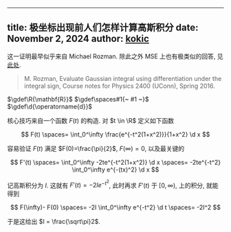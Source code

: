 
---
title: 极坐标出现前人们怎样计算高斯积分
date: November 2, 2024
author: [kokic](/kokic.md)
---

这一证明最早似乎来自 Michael Rozman. 除此之外 MSE 上也有极类似的回答, 见 [此处](https://math.stackexchange.com/questions/390850/integrating-int-infty-0-e-x2-dx-using-feynmans-parametrization-trick). 

> M. Rozman, Evaluate Gaussian integral using differentiation under the integral sign, Course notes for Physics 2400 (UConn), Spring 2016. 

$\gdef\R{\mathbf{R}}$
$\gdef\spaces#1{~ #1 ~}$
$\gdef\d{\operatorname{d}}$

核心技巧来自一个函数 $F(t)$ 的构造. 对 $t \in \R$ 定义如下函数

$$
F(t) \spaces= \int_0^\infty \frac{e^{-t^2(1+x^2)}}{1+x^2} \d x
$$

容易验证 $F(t)$ 满足 $F(0)=\frac{\pi}{2}$, $F(\infty) = 0$, 以及最关键的

$$
F'(t) 
\spaces= \int_0^\infty -2te^{-t^2(1+x^2)} \d x 
\spaces= -2te^{-t^2} \int_0^\infty e^{-(tx)^2} \d x
$$

记高斯积分为 $I$. 这就有 $F'(t) = -2Ie^{-t^2}$, 此时再求 $F'(t)$ 于 $[0, \infty)$, 上的积分, 就能得到

$$
F(\infty)- F(0) \spaces= -2I \int_0^\infty e^{-t^2} \d t \spaces= -2I^2
$$

于是这给出 $I = \frac{\sqrt\pi}2$.  
